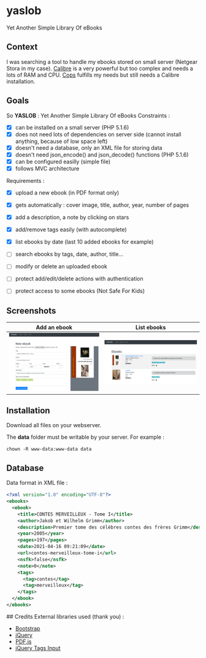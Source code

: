 # yaslob
Yet Another Simple Library Of eBooks

## Context
I was searching a tool to handle my ebooks stored on small server (Netgear Stora in my case). [Calibre](https://calibre-ebook.com/) is a very powerful but too complex and needs a lots of RAM and CPU. [Cops](https://github.com/seblucas/cops) fulfills my needs but still needs a Calibre installation.


## Goals
So **YASLOB** : Yet Another Simple Library Of eBooks
Constraints :
  * [X] can be installed on a small server (PHP 5.1.6)
  * [X] does not need lots of dependencies on server side (cannot install anything, because of low space left)
  * [X] doesn't need a database, only an XML file for storing data
  * [X] doesn't need json_encode() and json_decode() functions (PHP 5.1.6) 
  * [X] can be configured easilly (simple file)
  * [X] follows MVC architecture 

Requirements : 
  * [X] upload a new ebook (in PDF format only)
  * [X] gets automatically : cover image, title, author, year, number of pages
  * [X] add a description, a note by clicking on stars
  * [X] add/remove tags easily (with autocomplete)
  * [X] list ebooks by date (last 10 added ebooks for example)
  * [ ] search ebooks by tags, date, author, title...
  * [ ] modify or delete an uploaded ebook
  * [ ] protect add/edit/delete actions with authentication 
  * [ ] protect access to some ebooks (Not Safe For Kids)


## Screenshots
| Add an ebook                 |  List ebooks                    |
:-----------------------------:|:--------------------------------:
![](screenshots/add_ebook.png) | ![](screenshots/list_ebooks.png)


## Installation
Download all files on your webserver.

The **data** folder must be writable by your server. For example :
```
chown -R www-data:www-data data
```

## Database
Data format in XML file :
```xml
<?xml version="1.0" encoding="UTF-8"?>
<ebooks>
  <ebook>
    <title>CONTES MERVEILLEUX - Tome I</title>
    <author>Jakob et Wilhelm Grimm</author>
    <description>Premier tome des célèbres contes des frères Grimm</description>
    <year>2005</year>
    <pages>197</pages>
    <date>2021-04-16 09:21:09</date>
    <url>contes-merveilleux-tome-i</url>
    <nsfk>false</nsfk>
    <note>0</note>
    <tags>
      <tag>contes</tag>
      <tag>merveilleux</tag>
    </tags>
  </ebook>
</ebooks>
```


## Credits
External libraries used (thank you) :
  * [Bootstrap](https://getbootstrap.com/)
  * [jQuery](https://jquery.com/)
  * [PDF.js](https://mozilla.github.io/pdf.js/)
  * [jQuery Tags Input](http://xoxco.com/projects/code/tagsinput/)

